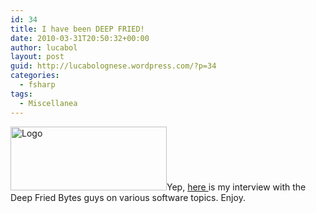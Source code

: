 ```yaml
---
id: 34
title: I have been DEEP FRIED!
date: 2010-03-31T20:50:32+00:00
author: lucabol
layout: post
guid: http://lucabolognese.wordpress.com/?p=34
categories:
  - fsharp
tags:
  - Miscellanea
---
```

<img class="alignleft" title="Deep Fried Bytes logo" src="https://deepfriedbytes.com/files/media/image/WindowsLiveWriter/Media_8AE9/image_12.png" alt="Logo" width="250" height="102" />Yep, <a href="https://deepfriedbytes.com/podcast/episode-50-behind-the-scenes-of-the-net-languages-with-luca-bolognese/" target="_self">here </a>is my interview with the Deep Fried Bytes guys on various software topics. Enjoy.
